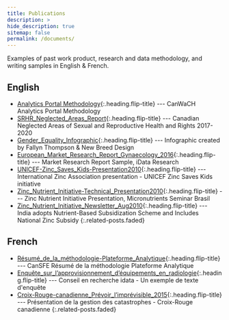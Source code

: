 ```yaml
---
title: Publications
description: >
hide_description: true
sitemap: false
permalink: /documents/
---
```


Examples of past work product, research and data methodology, and writing samples in English & French.


## English
* [Analytics Portal Methodology]{:.heading.flip-title} --- CanWaCH Analytics Portal Methodology
* [SRHR_Neglected_Areas_Report]{:.heading.flip-title} --- Canadian Neglected Areas of Sexual and Reproductive Health and Rights 2017-2020
* [Gender_Equality_Infographic]{:.heading.flip-title} --- Infographic created by Fallyn Thompson & New Breed Design
* [European_Market_Research_Report_Gynaecology_2016]{:.heading.flip-title} --- Market Research Report Sample, iData Research
* [UNICEF-Zinc_Saves_Kids-Presentation2010]{:.heading.flip-title} --- International Zinc Association presentation - UNICEF Zinc Saves Kids initiative
* [Zinc_Nutrient_Initiative-Technical_Presentation2010]{:.heading.flip-title} --- Zinc Nutrient Initiative Presentation, Micronutrients Seminar Brasil
* [Zinc_Nutrient_Initiative_Newsletter_Aug2010]{:.heading.flip-title} --- India adopts Nutrient-Based Subsidization Scheme and Includes National Zinc Subsidy
{:.related-posts.faded}

## French
* [Résumé_de_la_méthodologie-Plateforme_Analytique]{:.heading.flip-title} --- CanSFE Résumé de la méthodologie Plateforme Analytique
* [Enquête_sur_l’approvisionnement_d’équipements_en_radiologie]{:.heading.flip-title} --- Conseil en recherche idata - 
Un exemple de texte d'enquête
* [Croix-Rouge-canadienne_Prévoir_l’imprévisible_2015]{:.heading.flip-title} --- Présentation de la gestion des catastrophes - Croix-Rouge canadienne
{:.related-posts.faded}

[Analytics Portal Methodology]: CanWaCH-Analytics_Portal_Methodology-Nov-12-2020.pdf
[SRHR_Neglected_Areas_Report]: CanWaCH-SRHR_Neglected_Areas_Full_Summary_Report_(Final).docx
[Gender_Equality_Infographic]: CanWaCH-Gender-Equality-Infographic-2018.jpg
[Résumé_de_la_méthodologie-Plateforme_Analytique]: CanSFE-Résumé_de_la_méthodologie-Plateforme_Analytique-Nov-12-2020.pdf
[Enquête_sur_l’approvisionnement_d’équipements_en_radiologie]: Enquête-sur-l’approvisionnement-d’équipements-en-radiologie-2017.pdf
[European_Market_Research_Report_Gynaecology_2016]: European_Market_Research_Report_Gynaecology2016.docx
[Croix-Rouge-canadienne_Prévoir_l’imprévisible_2015]: Croix-Rouge-canadienne_Prévoir_l’imprévisible_2015.ppt
[UNICEF-Zinc_Saves_Kids-Presentation2010]: UNICEF-Zinc_Saves_Kids-Presentation2010.pdf
[Zinc_Nutrient_Initiative-Technical_Presentation2010]: Zinc_Nutrient_Initiative-Technical_Presentation2010.pdf
[Zinc_Nutrient_Initiative_Newsletter_Aug2010]: Zinc_Nutrient_Initiative_Newsletter_Aug2010.pdf
